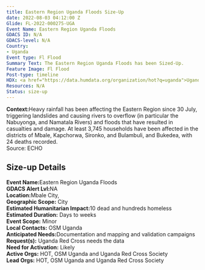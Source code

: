 ```yaml
---
title: Eastern Region Uganda Floods Size-Up
date: 2022-08-03 04:12:00 Z
Glide: FL-2022-000275-UGA
Event Name: Eastern Region Uganda Floods
GDACS ID: N/A
GDACS-level: N/A
Country:
- Uganda
Event type: Fl Flood
Summary Text: The Eastern Region Uganda Floods has been Sized-Up.
Feature Image: Fl Flood
Post-type: timeline
HDX: <a href="https://data.humdata.org/organization/hot?q=uganda">Uganda</a>
Resources: N/A
Status: size-up
---
```


<strong>Context:</strong>Heavy rainfall has been affecting the Eastern Region since 30 July, triggering landslides and causing rivers to overflow (in particular the Nabuyonga, and Namatala Rivers) and floods that have resulted in casualties and damage. At least 3,745 households have been affected in the districts of Mbale, Kapchorwa, Sironko, and Bulambuli, and Bukedea, with 24 deaths recorded.<be>  
Source: ECHO

<h2>Size-up Details</h2>

<strong>Event Name:</strong>Eastern Region Uganda Floods
<br>
<strong>GDACS Alert Lvl:</strong>NA<br>
<strong>Location:</strong>Mbale City, <br>
<strong>Geographic Scope:</strong> City<br>
<strong>Estimated Humanitarian Impact:</strong>10 dead and hundreds homeless<br>
<strong>Estimated Duration:</strong> Days to weeks<br>
<strong>Event Scope:</strong> Minor<br>
<strong>Local Contacts:</strong> OSM Uganda<br>
<strong>Anticipated Needs:</strong>Documentation and mapping and validation campaigns<br>
<strong>Request(s):</strong> Uganda Red Cross needs the data<br>
<strong>Need for Activation:</strong> Likely<br>
<strong>Active Orgs:</strong> HOT, OSM Uganda and Uganda Red Cross Society<br>
<strong>Lead Orgs:</strong> HOT, OSM Uganda and Uganda Red Cross Society<br>
